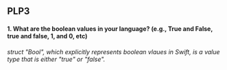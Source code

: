 ## PLP3

#### 1. What are the boolean values in your language? (e.g., True and False, true and false, 1, and 0,  etc)
###### struct "Bool", which explicitly represents boolean vlaues in Swift, is a value type that is either "true" or "false". 
